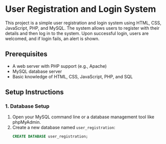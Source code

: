 # User Registration and Login System

This project is a simple user registration and login system using HTML, CSS, JavaScript, PHP, and MySQL. The system allows users to register with their details and then log in to the system. Upon successful login, users are welcomed, and if login fails, an alert is shown.

## Prerequisites

- A web server with PHP support (e.g., Apache)
- MySQL database server
- Basic knowledge of HTML, CSS, JavaScript, PHP, and SQL

## Setup Instructions

### 1. Database Setup

1. Open your MySQL command line or a database management tool like phpMyAdmin.
2. Create a new database named `user_registration`:
   ```sql
   CREATE DATABASE user_registration;
